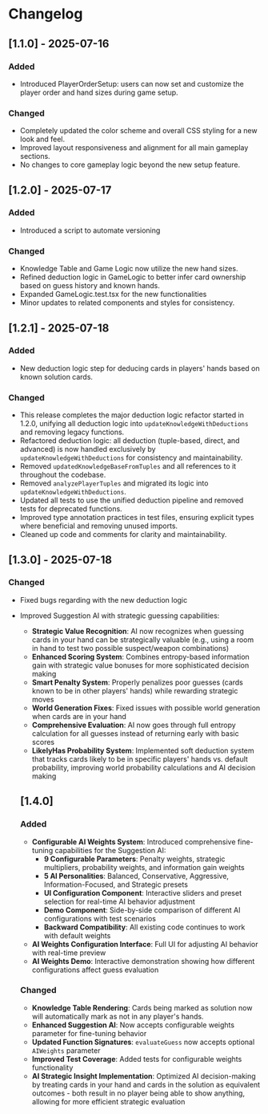 # Changelog

## [1.1.0] - 2025-07-16
### Added
- Introduced PlayerOrderSetup: users can now set and customize the player order and hand sizes during game setup.

### Changed
- Completely updated the color scheme and overall CSS styling for a new look and feel.
- Improved layout responsiveness and alignment for all main gameplay sections.
- No changes to core gameplay logic beyond the new setup feature. 

## [1.2.0] - 2025-07-17
### Added
- Introduced a script to automate versioning

### Changed
- Knowledge Table and Game Logic now utilize the new hand sizes.
- Refined deduction logic in GameLogic to better infer card ownership based on guess history and known hands.
- Expanded GameLogic.test.tsx for the new functionalities
- Minor updates to related components and styles for consistency.

## [1.2.1] - 2025-07-18
### Added
- New deduction logic step for deducing cards in players' hands based on known solution cards.

### Changed
- This release completes the major deduction logic refactor started in 1.2.0, unifying all deduction logic into `updateKnowledgeWithDeductions` and removing legacy functions.
- Refactored deduction logic: all deduction (tuple-based, direct, and advanced) is now handled exclusively by `updateKnowledgeWithDeductions` for consistency and maintainability.
- Removed `updatedKnowledgeBaseFromTuples` and all references to it throughout the codebase.
- Removed `analyzePlayerTuples` and migrated its logic into `updateKnowledgeWithDeductions`.
- Updated all tests to use the unified deduction pipeline and removed tests for deprecated functions.
- Improved type annotation practices in test files, ensuring explicit types where beneficial and removing unused imports.
- Cleaned up code and comments for clarity and maintainability.

## [1.3.0] - 2025-07-18
### Changed
- Fixed bugs regarding with the new deduction logic
- Improved Suggestion AI with strategic guessing capabilities:
  - **Strategic Value Recognition**: AI now recognizes when guessing cards in your hand can be strategically valuable (e.g., using a room in hand to test two possible suspect/weapon combinations)
  - **Enhanced Scoring System**: Combines entropy-based information gain with strategic value bonuses for more sophisticated decision making
  - **Smart Penalty System**: Properly penalizes poor guesses (cards known to be in other players' hands) while rewarding strategic moves
  - **World Generation Fixes**: Fixed issues with possible world generation when cards are in your hand
  - **Comprehensive Evaluation**: AI now goes through full entropy calculation for all guesses instead of returning early with basic scores
  - **LikelyHas Probability System**: Implemented soft deduction system that tracks cards likely to be in specific players' hands vs. default probability, improving world probability calculations and AI decision making

  ## [1.4.0]
  ### Added
  - **Configurable AI Weights System**: Introduced comprehensive fine-tuning capabilities for the Suggestion AI:
    - **9 Configurable Parameters**: Penalty weights, strategic multipliers, probability weights, and information gain weights
    - **5 AI Personalities**: Balanced, Conservative, Aggressive, Information-Focused, and Strategic presets
    - **UI Configuration Component**: Interactive sliders and preset selection for real-time AI behavior adjustment
    - **Demo Component**: Side-by-side comparison of different AI configurations with test scenarios
    - **Backward Compatibility**: All existing code continues to work with default weights
  - **AI Weights Configuration Interface**: Full UI for adjusting AI behavior with real-time preview
  - **AI Weights Demo**: Interactive demonstration showing how different configurations affect guess evaluation

  ### Changed
  - **Knowledge Table Rendering**: Cards being marked as solution now will automatically mark as not in any player's hands.
  - **Enhanced Suggestion AI**: Now accepts configurable weights parameter for fine-tuning behavior
  - **Updated Function Signatures**: `evaluateGuess` now accepts optional `AIWeights` parameter
  - **Improved Test Coverage**: Added tests for configurable weights functionality
  - **AI Strategic Insight Implementation**: Optimized AI decision-making by treating cards in your hand and cards in the solution as equivalent outcomes - both result in no player being able to show anything, allowing for more efficient strategic evaluation